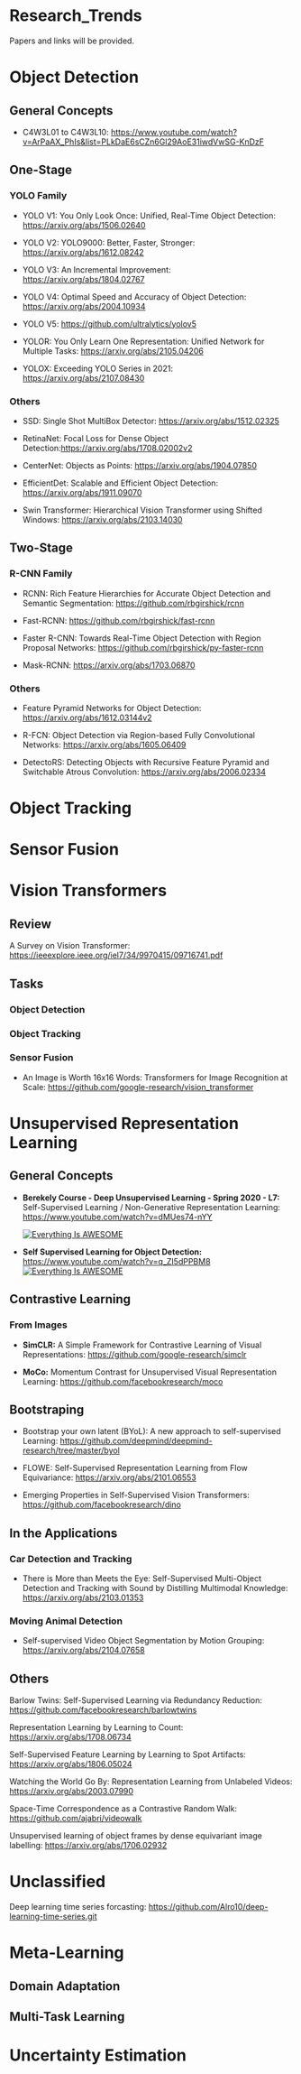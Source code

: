 # Research_Trends
Papers and links will be provided. 

# Object Detection

## General Concepts

* C4W3L01 to C4W3L10: https://www.youtube.com/watch?v=ArPaAX_PhIs&list=PLkDaE6sCZn6Gl29AoE31iwdVwSG-KnDzF

## One-Stage

### YOLO Family

* YOLO V1: You Only Look Once: Unified, Real-Time Object Detection: https://arxiv.org/abs/1506.02640

* YOLO V2: YOLO9000: Better, Faster, Stronger: https://arxiv.org/abs/1612.08242

* YOLO V3: An Incremental Improvement: https://arxiv.org/abs/1804.02767

* YOLO V4: Optimal Speed and Accuracy of Object Detection: https://arxiv.org/abs/2004.10934

* YOLO V5: https://github.com/ultralytics/yolov5

* YOLOR: You Only Learn One Representation: Unified Network for Multiple Tasks: https://arxiv.org/abs/2105.04206

* YOLOX: Exceeding YOLO Series in 2021: https://arxiv.org/abs/2107.08430

### Others

* SSD: Single Shot MultiBox Detector: https://arxiv.org/abs/1512.02325

* RetinaNet: Focal Loss for Dense Object Detection:https://arxiv.org/abs/1708.02002v2

* CenterNet: Objects as Points: https://arxiv.org/abs/1904.07850

* EfficientDet: Scalable and Efficient Object Detection: https://arxiv.org/abs/1911.09070

* Swin Transformer: Hierarchical Vision Transformer using Shifted Windows: https://arxiv.org/abs/2103.14030 


## Two-Stage

### R-CNN Family

* RCNN: Rich Feature Hierarchies for Accurate Object Detection and Semantic Segmentation: https://github.com/rbgirshick/rcnn

* Fast-RCNN: https://github.com/rbgirshick/fast-rcnn

* Faster R-CNN: Towards Real-Time Object Detection with Region Proposal Networks: https://github.com/rbgirshick/py-faster-rcnn

* Mask-RCNN: https://arxiv.org/abs/1703.06870

### Others

* Feature Pyramid Networks for Object Detection: https://arxiv.org/abs/1612.03144v2

* R-FCN: Object Detection via Region-based Fully Convolutional Networks: https://arxiv.org/abs/1605.06409

* DetectoRS: Detecting Objects with Recursive Feature Pyramid and Switchable Atrous Convolution: https://arxiv.org/abs/2006.02334

# Object Tracking

# Sensor Fusion

# Vision Transformers

## Review
A Survey on Vision Transformer: https://ieeexplore.ieee.org/iel7/34/9970415/09716741.pdf

## Tasks

### Object Detection

### Object Tracking

### Sensor Fusion

* An Image is Worth 16x16 Words: Transformers for Image Recognition at Scale: https://github.com/google-research/vision_transformer

# Unsupervised Representation Learning

## General Concepts

* **Berekely Course - Deep Unsupervised Learning - Spring 2020 - L7:** Self-Supervised Learning / Non-Generative Representation Learning: https://www.youtube.com/watch?v=dMUes74-nYY

  [![Everything Is AWESOME](https://yt-embed.herokuapp.com/embed?v=dMUes74-nYY)](https://www.youtube.com/watch?v=dMUes74-nYY "Self-Supervised Learning / Non-Generative Representation Learning")

* **Self Supervised Learning for Object Detection:** https://www.youtube.com/watch?v=q_ZI5dPPBM8
  [![Everything Is AWESOME](https://yt-embed.herokuapp.com/embed?v=q_ZI5dPPBM8)](https://www.youtube.com/watch?v=q_ZI5dPPBM8 "SSelf Supervised Learning for Object Detection")

## Contrastive Learning

### From Images

* **SimCLR:** A Simple Framework for Contrastive Learning of Visual Representations: https://github.com/google-research/simclr

* **MoCo:** Momentum Contrast for Unsupervised Visual Representation Learning: https://github.com/facebookresearch/moco

## Bootstraping

* Bootstrap your own latent (BYoL): A new approach to self-supervised Learning: https://github.com/deepmind/deepmind-research/tree/master/byol

* FLOWE: Self-Supervised Representation Learning from Flow Equivariance: https://arxiv.org/abs/2101.06553

* Emerging Properties in Self-Supervised Vision Transformers: https://github.com/facebookresearch/dino

## In the Applications

### Car Detection and Tracking

* There is More than Meets the Eye: Self-Supervised Multi-Object Detection and Tracking with Sound by Distilling Multimodal Knowledge: https://arxiv.org/abs/2103.01353

### Moving Animal Detection

* Self-supervised Video Object Segmentation by Motion Grouping: https://arxiv.org/abs/2104.07658

## Others

Barlow Twins: Self-Supervised Learning via Redundancy Reduction: https://github.com/facebookresearch/barlowtwins

Representation Learning by Learning to Count: https://arxiv.org/abs/1708.06734

Self-Supervised Feature Learning by Learning to Spot Artifacts: https://arxiv.org/abs/1806.05024

Watching the World Go By: Representation Learning from Unlabeled Videos: https://arxiv.org/abs/2003.07990

Space-Time Correspondence as a Contrastive Random Walk: https://github.com/ajabri/videowalk

Unsupervised learning of object frames by dense equivariant image labelling: https://arxiv.org/abs/1706.02932

# Unclassified

Deep learning time series forcasting:
https://github.com/Alro10/deep-learning-time-series.git


# Meta-Learning

## Domain Adaptation

## Multi-Task Learning

# Uncertainty Estimation
